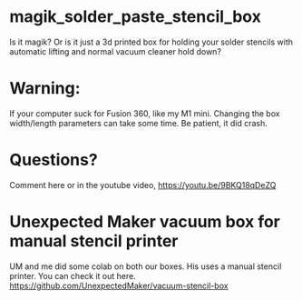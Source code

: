 # magik_solder_paste_stencil_box
Is it magik?  Or is it just a 3d printed box for holding your solder stencils with automatic lifting and normal vacuum cleaner hold down?

# Warning:
If your computer suck for Fusion 360, like my M1 mini. Changing the box width/length parameters can take some time. Be patient, it did crash.

# Questions?
Comment here or in the youtube video, https://youtu.be/9BKQ18qDeZQ

# Unexpected Maker vacuum box for manual stencil printer
UM and me did some colab on both our boxes. His uses a manual stencil printer. You can check it out here.
https://github.com/UnexpectedMaker/vacuum-stencil-box
